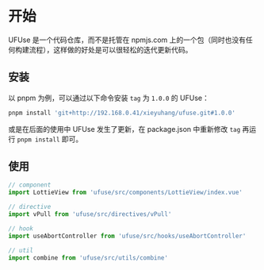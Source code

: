 # 开始

UFUse 是一个代码仓库，而不是托管在 npmjs.com 上的一个包（同时也没有任何构建流程），这样做的好处是可以很轻松的迭代更新代码。

## 安装

以 pnpm 为例，可以通过以下命令安装 `tag` 为 `1.0.0` 的 UFUse：

```bash
pnpm install 'git+http://192.168.0.41/xieyuhang/ufuse.git#1.0.0'
```

或是在后面的使用中 UFUse 发生了更新，在 package.json 中重新修改 `tag` 再运行 `pnpm install` 即可。

## 使用

```ts
// component
import LottieView from 'ufuse/src/components/LottieView/index.vue'

// directive
import vPull from 'ufuse/src/directives/vPull'

// hook
import useAbortController from 'ufuse/src/hooks/useAbortController'

// util
import combine from 'ufuse/src/utils/combine'
```
